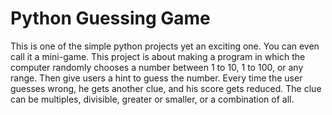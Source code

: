 <h1>Python Guessing Game</h1>

<p>This is one of the simple python projects yet an exciting one. You
can even call it a mini-game. This project is about making a program in which the
computer randomly chooses a number between 1 to 10, 1 to 100, or
any range. Then give users a hint to guess the number. Every time
the user guesses wrong, he gets another clue, and his score gets
reduced. The clue can be multiples, divisible, greater or smaller, or a
combination of all.</p>
